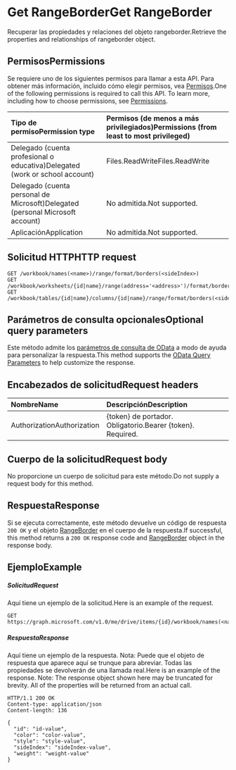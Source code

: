 # <a name="get-rangeborder"></a><span data-ttu-id="e88fb-101">Get RangeBorder</span><span class="sxs-lookup"><span data-stu-id="e88fb-101">Get RangeBorder</span></span>

<span data-ttu-id="e88fb-102">Recuperar las propiedades y relaciones del objeto rangeborder.</span><span class="sxs-lookup"><span data-stu-id="e88fb-102">Retrieve the properties and relationships of rangeborder object.</span></span>
## <a name="permissions"></a><span data-ttu-id="e88fb-103">Permisos</span><span class="sxs-lookup"><span data-stu-id="e88fb-103">Permissions</span></span>
<span data-ttu-id="e88fb-p101">Se requiere uno de los siguientes permisos para llamar a esta API. Para obtener más información, incluido cómo elegir permisos, vea [Permisos](../../../concepts/permissions_reference.md).</span><span class="sxs-lookup"><span data-stu-id="e88fb-p101">One of the following permissions is required to call this API. To learn more, including how to choose permissions, see [Permissions](../../../concepts/permissions_reference.md).</span></span>

|<span data-ttu-id="e88fb-106">Tipo de permiso</span><span class="sxs-lookup"><span data-stu-id="e88fb-106">Permission type</span></span>      | <span data-ttu-id="e88fb-107">Permisos (de menos a más privilegiados)</span><span class="sxs-lookup"><span data-stu-id="e88fb-107">Permissions (from least to most privileged)</span></span>              |
|:--------------------|:---------------------------------------------------------|
|<span data-ttu-id="e88fb-108">Delegado (cuenta profesional o educativa)</span><span class="sxs-lookup"><span data-stu-id="e88fb-108">Delegated (work or school account)</span></span> | <span data-ttu-id="e88fb-109">Files.ReadWrite</span><span class="sxs-lookup"><span data-stu-id="e88fb-109">Files.ReadWrite</span></span>    |
|<span data-ttu-id="e88fb-110">Delegado (cuenta personal de Microsoft)</span><span class="sxs-lookup"><span data-stu-id="e88fb-110">Delegated (personal Microsoft account)</span></span> | <span data-ttu-id="e88fb-111">No admitida.</span><span class="sxs-lookup"><span data-stu-id="e88fb-111">Not supported.</span></span>    |
|<span data-ttu-id="e88fb-112">Aplicación</span><span class="sxs-lookup"><span data-stu-id="e88fb-112">Application</span></span> | <span data-ttu-id="e88fb-113">No admitida.</span><span class="sxs-lookup"><span data-stu-id="e88fb-113">Not supported.</span></span> |

## <a name="http-request"></a><span data-ttu-id="e88fb-114">Solicitud HTTP</span><span class="sxs-lookup"><span data-stu-id="e88fb-114">HTTP request</span></span>
<!-- { "blockType": "ignored" } -->
```http
GET /workbook/names(<name>)/range/format/borders(<sideIndex>)
GET /workbook/worksheets/{id|name}/range(address='<address>')/format/borders(<sideIndex>)
GET /workbook/tables/{id|name}/columns/{id|name}/range/format/borders(<sideIndex>)
```
## <a name="optional-query-parameters"></a><span data-ttu-id="e88fb-115">Parámetros de consulta opcionales</span><span class="sxs-lookup"><span data-stu-id="e88fb-115">Optional query parameters</span></span>
<span data-ttu-id="e88fb-116">Este método admite los [parámetros de consulta de OData](http://developer.microsoft.com/en-us/graph/docs/overview/query_parameters) a modo de ayuda para personalizar la respuesta.</span><span class="sxs-lookup"><span data-stu-id="e88fb-116">This method supports the [OData Query Parameters](http://developer.microsoft.com/en-us/graph/docs/overview/query_parameters) to help customize the response.</span></span>

## <a name="request-headers"></a><span data-ttu-id="e88fb-117">Encabezados de solicitud</span><span class="sxs-lookup"><span data-stu-id="e88fb-117">Request headers</span></span>
| <span data-ttu-id="e88fb-118">Nombre</span><span class="sxs-lookup"><span data-stu-id="e88fb-118">Name</span></span>      |<span data-ttu-id="e88fb-119">Descripción</span><span class="sxs-lookup"><span data-stu-id="e88fb-119">Description</span></span>|
|:----------|:----------|
| <span data-ttu-id="e88fb-120">Authorization</span><span class="sxs-lookup"><span data-stu-id="e88fb-120">Authorization</span></span>  | <span data-ttu-id="e88fb-p102">{token} de portador. Obligatorio.</span><span class="sxs-lookup"><span data-stu-id="e88fb-p102">Bearer {token}. Required.</span></span> |

## <a name="request-body"></a><span data-ttu-id="e88fb-123">Cuerpo de la solicitud</span><span class="sxs-lookup"><span data-stu-id="e88fb-123">Request body</span></span>
<span data-ttu-id="e88fb-124">No proporcione un cuerpo de solicitud para este método.</span><span class="sxs-lookup"><span data-stu-id="e88fb-124">Do not supply a request body for this method.</span></span>

## <a name="response"></a><span data-ttu-id="e88fb-125">Respuesta</span><span class="sxs-lookup"><span data-stu-id="e88fb-125">Response</span></span>

<span data-ttu-id="e88fb-126">Si se ejecuta correctamente, este método devuelve un código de respuesta `200 OK` y el objeto [RangeBorder](../resources/rangeborder.md) en el cuerpo de la respuesta.</span><span class="sxs-lookup"><span data-stu-id="e88fb-126">If successful, this method returns a `200 OK` response code and [RangeBorder](../resources/rangeborder.md) object in the response body.</span></span>
## <a name="example"></a><span data-ttu-id="e88fb-127">Ejemplo</span><span class="sxs-lookup"><span data-stu-id="e88fb-127">Example</span></span>
##### <a name="request"></a><span data-ttu-id="e88fb-128">Solicitud</span><span class="sxs-lookup"><span data-stu-id="e88fb-128">Request</span></span>
<span data-ttu-id="e88fb-129">Aquí tiene un ejemplo de la solicitud.</span><span class="sxs-lookup"><span data-stu-id="e88fb-129">Here is an example of the request.</span></span>
<!-- {
  "blockType": "request",
  "name": "get_rangeborder"
}-->
```http
GET https://graph.microsoft.com/v1.0/me/drive/items/{id}/workbook/names(<name>)/range/format/borders(<sideIndex>)
```
##### <a name="response"></a><span data-ttu-id="e88fb-130">Respuesta</span><span class="sxs-lookup"><span data-stu-id="e88fb-130">Response</span></span>
<span data-ttu-id="e88fb-p103">Aquí tiene un ejemplo de la respuesta. Nota: Puede que el objeto de respuesta que aparece aquí se trunque para abreviar. Todas las propiedades se devolverán de una llamada real.</span><span class="sxs-lookup"><span data-stu-id="e88fb-p103">Here is an example of the response. Note: The response object shown here may be truncated for brevity. All of the properties will be returned from an actual call.</span></span>
<!-- {
  "blockType": "response",
  "truncated": true,
  "@odata.type": "microsoft.graph.rangeBorder"
} -->
```http
HTTP/1.1 200 OK
Content-type: application/json
Content-length: 136

{
  "id": "id-value",
  "color": "color-value",
  "style": "style-value",
  "sideIndex": "sideIndex-value",
  "weight": "weight-value"
}
```

<!-- uuid: 8fcb5dbc-d5aa-4681-8e31-b001d5168d79
2015-10-25 14:57:30 UTC -->
<!-- {
  "type": "#page.annotation",
  "description": "Get RangeBorder",
  "keywords": "",
  "section": "documentation",
  "tocPath": ""
}-->